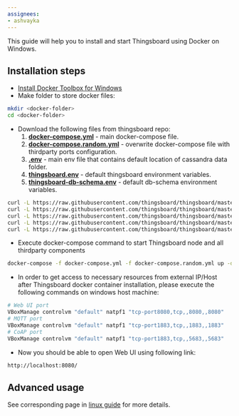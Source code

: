 ```yaml
---
assignees:
- ashvayka
---
```



This guide will help you to install and start Thingsboard using Docker on Windows.


## Installation steps

- [Install Docker Toolbox for Windows](https://docs.docker.com/toolbox/toolbox_install_windows/)
- Make folder to store docker files:

```bash
mkdir <docker-folder>
cd <docker-folder>
```

- Download the following files from thingsboard repo:
    1. **[docker-compose.yml](https://raw.githubusercontent.com/thingsboard/thingsboard/master/docker/docker-compose.yml)** - main docker-compose file.
    1. **[docker-compose.random.yml](https://raw.githubusercontent.com/thingsboard/thingsboard/master/docker/docker-compose.random.yml)** - overwrite docker-compose file with thirdparty ports configuration.
    1. **[.env](https://raw.githubusercontent.com/thingsboard/thingsboard/master/docker/.env)** - main env file that contains default location of cassandra data folder.
    1. **[thingsboard.env](https://raw.githubusercontent.com/thingsboard/thingsboard/master/docker/thingsboard.env)** - default thingsboard environment variables.
    1. **[thingsboard-db-schema.env](https://raw.githubusercontent.com/thingsboard/thingsboard/master/docker/thingsboard-db-schema.env)** - default db-schema environment variables.
      
```bash
curl -L https://raw.githubusercontent.com/thingsboard/thingsboard/master/docker/docker-compose.yml > docker-compose.yml
curl -L https://raw.githubusercontent.com/thingsboard/thingsboard/master/docker/docker-compose.random.yml > docker-compose.random.yml
curl -L https://raw.githubusercontent.com/thingsboard/thingsboard/master/docker/.env > .env
curl -L https://raw.githubusercontent.com/thingsboard/thingsboard/master/docker/thingsboard.env > thingsboard.env
curl -L https://raw.githubusercontent.com/thingsboard/thingsboard/master/docker/thingsboard-db-schema.env > thingsboard-db-schema.env
```
      
- Execute docker-compose command to start Thingsboard node and all thirdparty components 

```bash
docker-compose -f docker-compose.yml -f docker-compose.random.yml up -d
```
   
- In order to get access to necessary resources from external IP/Host after Thingsboard docker container installation, 
  please execute the following commands on windows host machine:

```bash
# Web UI port
VBoxManage controlvm "default" natpf1 "tcp-port8080,tcp,,8080,,8080"
# MQTT port
VBoxManage controlvm "default" natpf1 "tcp-port1883,tcp,,1883,,1883"
# CoAP port
VBoxManage controlvm "default" natpf1 "tcp-port1883,tcp,,5683,,5683"
```
   
- Now you should be able to open Web UI using following link:
   
```bash
http://localhost:8080/
```

## Advanced usage

See corresponding page in [linux guide](/docs/user-guide/install/docker/#advanced-usage) for more details.

